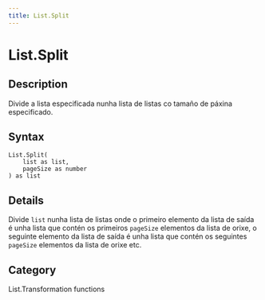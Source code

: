 ```yaml
---
title: List.Split
---
```


# List.Split


## Description

Divide a lista especificada nunha lista de listas co tamaño de páxina especificado.


## Syntax

```powerquery
List.Split(
    list as list,
    pageSize as number
) as list
```


## Details

Divide <code>list</code> nunha lista de listas onde o primeiro elemento da lista de saída é unha lista que contén os primeiros <code>pageSize</code> elementos da    lista de orixe, o seguinte elemento da lista de saída é unha lista que contén os seguintes <code>pageSize</code> elementos da lista de orixe etc.



## Category
List.Transformation functions
